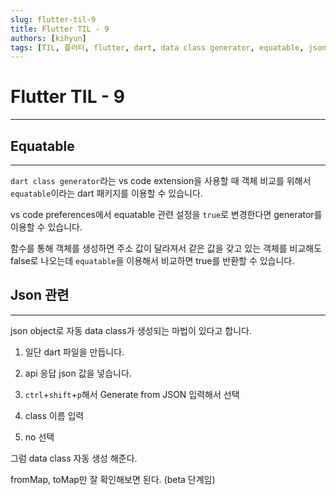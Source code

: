 ```yaml
---
slug: flutter-til-9
title: Flutter TIL - 9
authors: [kihyun]
tags: [TIL, 플러터, flutter, dart, data class generator, equatable, json]
---
```


# Flutter TIL - 9
---

## Equatable
---

`dart class generator`라는 vs code extension을 사용할 때 객체 비교를 위해서 `equatable`이라는 dart 패키지를 이용할 수 있습니다.

vs code preferences에서 equatable 관련 설정을 `true`로 변경한다면 generator를 이용할 수 있습니다.

함수를 통해 객체를 생성하면 주소 값이 달라져서 같은 값을 갖고 있는 객체를 비교해도 false로 나오는데 `equatable`을 이용해서 비교하면 true를 반환할 수 있습니다.

## Json 관련
---

json object로 자동 data class가 생성되는 마법이 있다고 합니다.

1. 일단 dart 파일을 만듭니다.

2. api 응답 json 값을 넣습니다.

3. `ctrl`+`shift`+`p`해서 Generate from JSON 입력해서 선택

4. class 이름 입력

5. no 선택

그럼 data class 자동 생성 해준다.

fromMap, toMap만 잘 확인해보면 된다. (beta 단계임)
